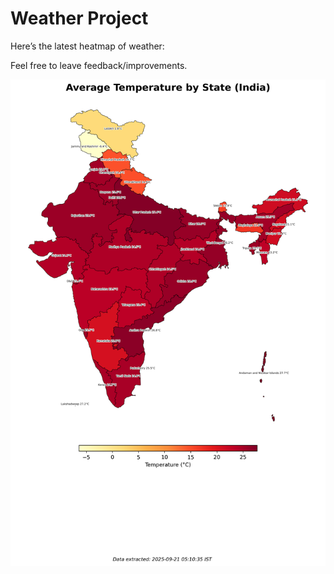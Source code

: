# Weather Project

Here’s the latest heatmap of weather:

Feel free to leave feedback/improvements.

![India Heatmap](docs/assets/india_heatmap.png?v=CF3B75)
